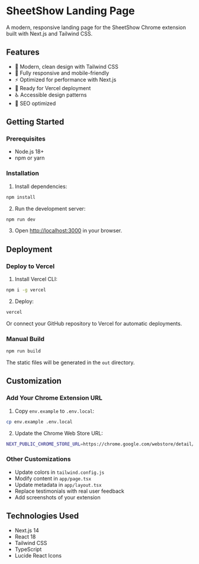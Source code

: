 # SheetShow Landing Page

A modern, responsive landing page for the SheetShow Chrome extension built with Next.js and Tailwind CSS.

## Features

- 🎨 Modern, clean design with Tailwind CSS
- 📱 Fully responsive and mobile-friendly
- ⚡ Optimized for performance with Next.js
- 🚀 Ready for Vercel deployment
- ♿ Accessible design patterns
- 🎯 SEO optimized

## Getting Started

### Prerequisites

- Node.js 18+ 
- npm or yarn

### Installation

1. Install dependencies:
```bash
npm install
```

2. Run the development server:
```bash
npm run dev
```

3. Open [http://localhost:3000](http://localhost:3000) in your browser.

## Deployment

### Deploy to Vercel

1. Install Vercel CLI:
```bash
npm i -g vercel
```

2. Deploy:
```bash
vercel
```

Or connect your GitHub repository to Vercel for automatic deployments.

### Manual Build

```bash
npm run build
```

The static files will be generated in the `out` directory.

## Customization

### Add Your Chrome Extension URL

1. Copy `env.example` to `.env.local`:
```bash
cp env.example .env.local
```

2. Update the Chrome Web Store URL:
```bash
NEXT_PUBLIC_CHROME_STORE_URL=https://chrome.google.com/webstore/detail/your-extension-id
```

### Other Customizations

- Update colors in `tailwind.config.js`
- Modify content in `app/page.tsx`
- Update metadata in `app/layout.tsx`
- Replace testimonials with real user feedback
- Add screenshots of your extension

## Technologies Used

- Next.js 14
- React 18
- Tailwind CSS
- TypeScript
- Lucide React Icons 